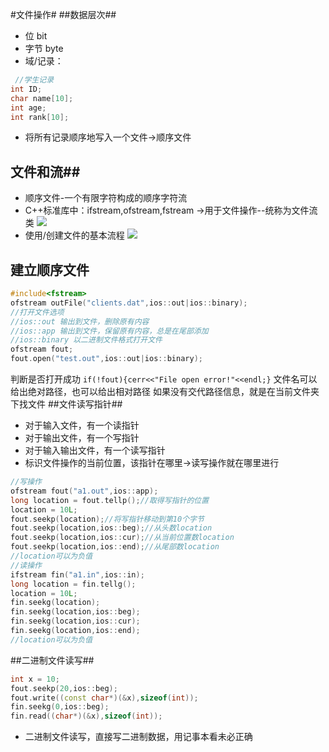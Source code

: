 #文件操作#
##数据层次##
- 位 bit
- 字节 byte
- 域/记录：
```c++
 //学生记录
int ID;
char name[10];
int age;
int rank[10];
```
- 将所有记录顺序地写入一个文件->顺序文件
## 文件和流##
- 顺序文件-一个有限字符构成的顺序字符流
- C++标准库中：ifstream,ofstream,fstream
->用于文件操作--统称为文件流类 
![](https://i.imgur.com/aBYGr6U.png)
- 使用/创建文件的基本流程
![](https://i.imgur.com/LK43kkV.png)
## 建立顺序文件
```c++
#include<fstream>
ofstream outFile("clients.dat",ios::out|ios::binary);
//打开文件选项
//ios::out 输出到文件，删除原有内容
//ios::app 输出到文件，保留原有内容，总是在尾部添加
//ios::binary 以二进制文件格式打开文件
ofstream fout;
fout.open("test.out",ios::out|ios::binary);
```
判断是否打开成功
`if(!fout){cerr<<"File open error!"<<endl;}`
文件名可以给出绝对路径，也可以给出相对路径
如果没有交代路径信息，就是在当前文件夹下找文件
##文件读写指针##
- 对于输入文件，有一个读指针
- 对于输出文件，有一个写指针
- 对于输入输出文件，有一个读写指针
- 标识文件操作的当前位置，该指针在哪里->读写操作就在哪里进行
```c++
//写操作
ofstream fout("a1.out",ios::app);
long location = fout.tellp();//取得写指针的位置
location = 10L;
fout.seekp(location);//将写指针移动到第10个字节
fout.seekp(location,ios::beg);//从头数location
fout.seekp(location,ios::cur);//从当前位置数location
fout.seekp(location,ios::end);//从尾部数location
//location可以为负值
//读操作
ifstream fin("a1.in",ios::in);
long location = fin.tellg();
location = 10L;
fin.seekg(location);
fin.seekg(location,ios::beg);
fin.seekg(location,ios::cur);
fin.seekg(location,ios::end);
//location可以为负值
```
##二进制文件读写##
```c++
int x = 10;
fout.seekp(20,ios::beg);
fout.write((const char*)(&x),sizeof(int));
fin.seekg(0,ios::beg);
fin.read((char*)(&x),sizeof(int));
```
- 二进制文件读写，直接写二进制数据，用记事本看未必正确